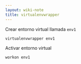 ```yaml
---
layout: wiki-note
title: virtualenvwrapper
---
```

Crear entorno virtual llamada `env1`

    virtualenvwrapper env1

Activar entorno virtual

    workon env1
